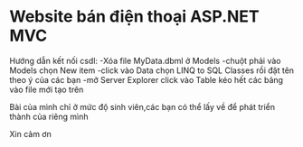# Website bán điện thoại ASP.NET MVC
Hướng dẫn kết nối csdl:
-Xóa file MyData.dbml ở Models
-chuột phải vào Models chọn New item
-click vào Data chọn LINQ to SQL Classes rồi đặt tên theo ý của các bạn
-mở Server Explorer click vào Table kéo hết các bảng vào file mới tạo trên 


Bài của mình chỉ ở mức độ sinh viên,các bạn có thể lấy về để phát triển thành của riêng mình

Xin cảm ơn
